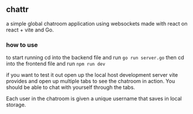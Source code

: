 ## chattr

a simple global chatroom application using websockets made with react on react + vite and Go.

### how to use
to start running cd into the backend file and run `go run server.go` then cd into the frontend file and run `npm run dev`

if you want to test it out open up the local host development server vite provides and open up multiple tabs to see the chatroom in action. You should be able to chat with yourself through the tabs.

Each user in the chatroom is given a unique username that saves in local storage.
